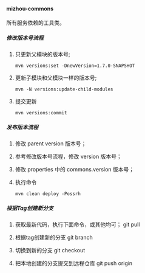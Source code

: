 #### mizhou-commons
所有服务依赖的工具类。

#####  修改版本号流程

1.  只更新父模块的版本号;
	```shell
	mvn versions:set -DnewVersion=1.7.0-SNAPSHOT
	```
2.  更新子模块和父模块一样的版本号;
	```shell
	mvn -N versions:update-child-modules
	```
3.  提交更新
	```shell
	mvn versions:commit
	```

#####  发布版本流程

1. 修改 parent version 版本号；

2. 参考修改版本号流程，修改 version 版本号；

3. 修改 properties 中的  commons.version 版本号； 

4. 执行命令
	```shell
	mvn clean deploy -Possrh
	```

#####  根据Tag创建新分支

1. 获取最新代码，执行下面命令，或其他均可；
	git pull

2. 根据tag创建新的分支
	git branch <new-branch-name> <tag-name>
	
3. 切换到新的分支
	git checkout <new-branch-name>
	
	
4. 把本地创建的分支提交到远程仓库
	git push origin <new-branch-name>
